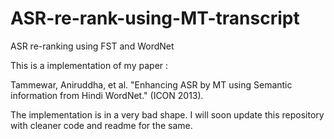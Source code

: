 # ASR-re-rank-using-MT-transcript
ASR re-ranking using FST and WordNet

This is a implementation of my paper :

Tammewar, Aniruddha, et al. "Enhancing ASR by MT using Semantic information from Hindi WordNet." (ICON 2013).

The implementation is in a very bad shape. I will soon update this repository with cleaner code and readme for the same.

